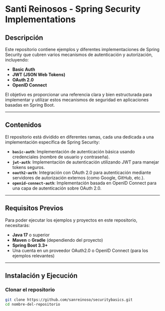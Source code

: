# Santi Reinosos - Spring Security Implementations

## Descripción
Este repositorio contiene ejemplos y diferentes implementaciones de Spring Security que cubren varios mecanismos de autenticación y autorización, incluyendo:
- **Basic Auth**
- **JWT (JSON Web Tokens)**
- **OAuth 2.0**
- **OpenID Connect**

El objetivo es proporcionar una referencia clara y bien estructurada para implementar y utilizar estos mecanismos de seguridad en aplicaciones basadas en Spring Boot.

---

## Contenidos
El repositorio está dividido en diferentes ramas, cada una dedicada a una implementación específica de Spring Security:

- **`basic-auth`**: Implementación de autenticación básica usando credenciales (nombre de usuario y contraseña).
- **`jwt-auth`**: Implementación de autenticación utilizando JWT para manejar tokens seguros.
- **`oauth2-auth`**: Integración con OAuth 2.0 para autenticación mediante servidores de autorización externos (como Google, GitHub, etc.).
- **`openid-connect-auth`**: Implementación basada en OpenID Connect para una capa de autenticación sobre OAuth 2.0.

---

## Requisitos Previos
Para poder ejecutar los ejemplos y proyectos en este repositorio, necesitarás:

- **Java 17** o superior
- **Maven** o **Gradle** (dependiendo del proyecto)
- **Spring Boot 3.3+**
- Una cuenta en un proveedor OAuth2.0 o OpenID Connect (para los ejemplos relevantes)

---

## Instalación y Ejecución

### Clonar el repositorio
```bash
git clone https://github.com/sanreinoso/securitybasics.git
cd nombre-del-repositorio
